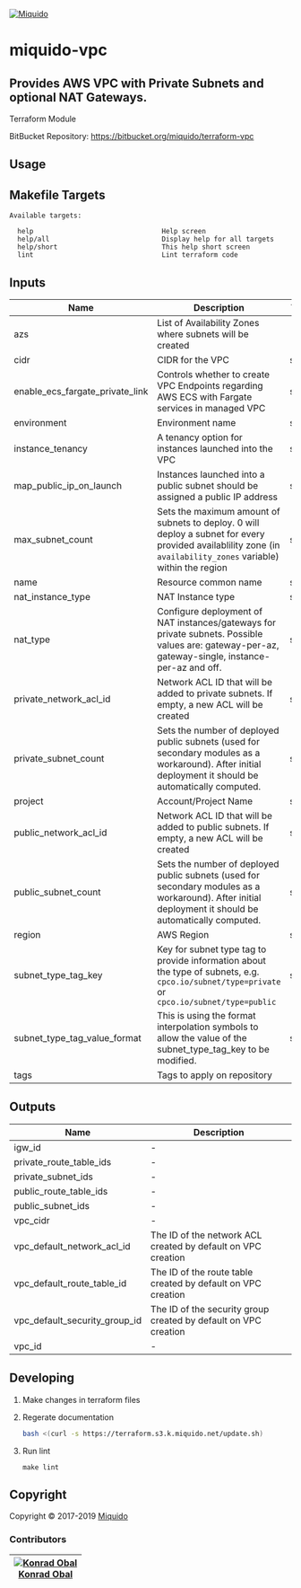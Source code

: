 <!-- This file was automatically generated by the `build-harness`. Make all changes to `README.yaml` and run `make readme` to rebuild this file. -->
[![Miquido][logo]](https://www.miquido.com/)

# miquido-vpc
Provides AWS VPC with Private Subnets and optional NAT Gateways.
---
Terraform Module

BitBucket Repository: https://bitbucket.org/miquido/terraform-vpc
## Usage


## Makefile Targets
```
Available targets:

  help                                Help screen
  help/all                            Display help for all targets
  help/short                          This help short screen
  lint                                Lint terraform code

```
## Inputs

| Name | Description | Type | Default | Required |
|------|-------------|:----:|:-----:|:-----:|
| azs | List of Availability Zones where subnets will be created | list | `<list>` | no |
| cidr | CIDR for the VPC | string | `10.0.0.0/16` | no |
| enable_ecs_fargate_private_link | Controls whether to create VPC Endpoints regarding AWS ECS with Fargate services in managed VPC | string | `false` | no |
| environment | Environment name | string | `` | no |
| instance_tenancy | A tenancy option for instances launched into the VPC | string | `default` | no |
| map_public_ip_on_launch | Instances launched into a public subnet should be assigned a public IP address | string | `true` | no |
| max_subnet_count | Sets the maximum amount of subnets to deploy. 0 will deploy a subnet for every provided availablility zone (in `availability_zones` variable) within the region | string | `0` | no |
| name | Resource common name | string | - | yes |
| nat_instance_type | NAT Instance type | string | `t3.micro` | no |
| nat_type | Configure deployment of NAT instances/gateways for private subnets. Possible values are: gateway-per-az, gateway-single, instance-per-az and off. | string | `gateway-per-az` | no |
| private_network_acl_id | Network ACL ID that will be added to private subnets. If empty, a new ACL will be created | string | `` | no |
| private_subnet_count | Sets the number of deployed public subnets (used for secondary modules as a workaround). After initial deployment it should be automatically computed. | string | `0` | no |
| project | Account/Project Name | string | - | yes |
| public_network_acl_id | Network ACL ID that will be added to public subnets. If empty, a new ACL will be created | string | `` | no |
| public_subnet_count | Sets the number of deployed public subnets (used for secondary modules as a workaround). After initial deployment it should be automatically computed. | string | `0` | no |
| region | AWS Region | string | - | yes |
| subnet_type_tag_key | Key for subnet type tag to provide information about the type of subnets, e.g. `cpco.io/subnet/type=private` or `cpco.io/subnet/type=public` | string | `cpco.io/subnet/type` | no |
| subnet_type_tag_value_format | This is using the format interpolation symbols to allow the value of the subnet_type_tag_key to be modified. | string | `%s` | no |
| tags | Tags to apply on repository | map | `<map>` | no |

## Outputs

| Name | Description |
|------|-------------|
| igw_id | - |
| private_route_table_ids | - |
| private_subnet_ids | - |
| public_route_table_ids | - |
| public_subnet_ids | - |
| vpc_cidr | - |
| vpc_default_network_acl_id | The ID of the network ACL created by default on VPC creation |
| vpc_default_route_table_id | The ID of the route table created by default on VPC creation |
| vpc_default_security_group_id | The ID of the security group created by default on VPC creation |
| vpc_id | - |



## Developing

1. Make changes in terraform files

2. Regerate documentation

    ```bash
    bash <(curl -s https://terraform.s3.k.miquido.net/update.sh)
    ```

3. Run lint

    ```
    make lint
    ```

## Copyright

Copyright © 2017-2019 [Miquido](https://miquido.com)



### Contributors

|  [![Konrad Obal][k911_avatar]][k911_homepage]<br/>[Konrad Obal][k911_homepage] |
|---|

  [k911_homepage]: https://github.com/k911
  [k911_avatar]: https://github.com/k911.png?size=150



  [logo]: https://www.miquido.com/img/logos/logo__miquido.svg
  [website]: https://www.miquido.com/
  [github]: https://github.com/miquido
  [bitbucket]: https://bitbucket.org/miquido
